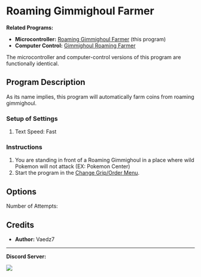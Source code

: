 # Roaming Gimmighoul Farmer

**Related Programs:**
- **Microcontroller:** [Roaming Gimmighoul Farmer](https://github.com/PokemonAutomation/Microcontroller/blob/master/Wiki/Programs/PokemonSV/RoamingGimmighoulFarmer.md) (this program)
- **Computer Control:** [Gimmighoul Roaming Farmer](https://github.com/PokemonAutomation/ComputerControl/blob/master/Wiki/Programs/PokemonSV/GimmighoulRoamingFarmer.md)

The microcontroller and computer-control versions of this program are functionally identical.


## Program Description

As its name implies, this program will automatically farm coins from roaming gimmighoul.

### Setup of Settings

1. Text Speed: Fast

### Instructions

1. You are standing in front of a Roaming Gimmighoul in a place where wild Pokemon will not attack (EX: Pokemon Center)
2. Start the program in the [Change Grip/Order Menu](/Wiki/Programs/NintendoSwitch/ChangeGripOrderMenu.md).


## Options

Number of Attempts: <Days to skip>

## Credits

- **Author:** Vaedz7


<hr>

**Discord Server:** 

[<img src="https://canary.discordapp.com/api/guilds/695809740428673034/widget.png?style=banner2">](https://discord.gg/cQ4gWxN)
